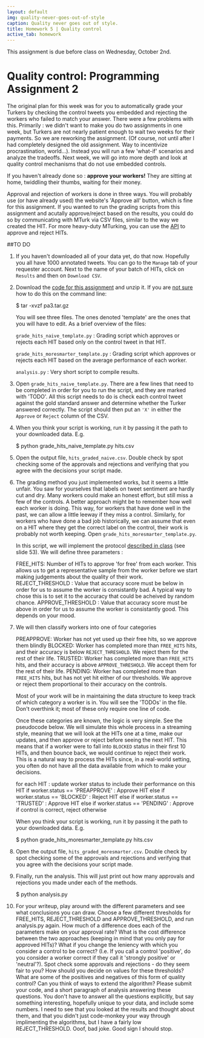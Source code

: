 ```yaml
---
layout: default
img: quality-never-goes-out-of-style
caption: Quality never goes out of style.
title: Homework 5 | Quality control
active_tab: homework
---
```



<div class="alert alert-info">
  This assignment is due before class on Wednesday, October 2nd.
</div>


Quality control<span class="text-muted">: Programming Assignment 2</span> 
=============================================================
The original plan for this week was for you to automatically grade your Turkers by checking the control tweets you embedded and rejecting the workers who failed to match your answer. There were a few problems with this. Primarily : we didn't want to make you do two assignments in one week, but Turkers are not nearly patient enough to wait two weeks for their payments. So we are reworking the assignment. (Of course, not until after I had completely designed the old assignment. Way to incentivize procrastination, world...). Instead you will run a few 'what-if' scenarios and analyze the tradeoffs. Next week, we will go into more depth and look at quality control mechanisms that do not use embedded controls. 

If you haven't already done so  : <b>approve your workers!</b> They are sitting at home, twiddling their thumbs, waiting for their money.

Approval and rejection of workers is done in three ways. You will probably use (or have already used) the website's 'Approve all' button, which is fine for this assignment. If you wanted to run the grading scripts from this assignment and acutally approve/reject based on the results, you could do so by communicating with MTurk via CSV files, similar to the way we created the HIT. For more heavy-duty MTurking, you can use the [API](http://docs.aws.amazon.com/AWSMechTurk/latest/AWSMturkAPI/ApiReference_ApproveAssignmentOperation.html) to approve and reject HITs. 

##TO DO

1. If you haven't downloaded all of your data yet, do that now. Hopefully you all have 1000 annotated tweets. You can go to the <code>Manage</code> tab of your requester account. Next to the name of your batch of HITs, click on <code>Results</code> and then on <code>Download CSV</code>.


2. Download the <a href=downloads/pa3.tar.gz>code for this assignment</a> and unzip it. If you are <a href="http://xkcd.com/1168/">not sure</a> how to do this on the command line:

    $ tar -xvzf pa3.tar.gz

    You will see three files. The ones denoted 'template' are the ones that you will have to edit. As a brief overview of the files:
	
    <code>grade&#95;hits&#95;naive&#95;template.py</code> : Grading script which approves or rejects each HIT based only on the control tweet in that HIT.

    <code>grade&#95;hits&#95;moresmarter&#95;template.py</code> : Grading script which approves or rejects each HIT based on the average performance of each worker. 

    <code>analysis.py</code> : Very short script to compile results.

3. Open <code>grade&#95;hits&#95;naive&#95;template.py</code>. There are a few lines that need to be completed in order for you to run the script, and they are marked with 'TODO'. All this script needs to do is check each control tweet against the gold standard answer and determine whether the Turker answered correctly. The script should then put an <code>'X'</code> in either the <code>Approve</code> or <code>Reject</code> column of the CSV. 


4. When you think your script is working, run it by passing it the path to your downloaded data. E.g.

    $ python grade&#95;hits&#95;naive&#95;template.py hits.csv

5. Open the output file, <code>hits&#95;graded&#95;naive.csv</code>. Double check by spot checking some of the approvals and rejections and verifying that you agree with the decisions your script made. 


6. The grading method you just implemented works, but it seems a little unfair. You saw for yourselves that labels on tweet sentiment are hardly cut and dry. Many workers could make an honest effort, but still miss a few of the controls. A better approach might be to remember how well each worker is doing. This way, for workers that have done well in the past, we can allow a little leeway if they miss a control. Similarly, for workers who have done a bad job historically, we can assume that even on a HIT where they get the correct label on the control, their work is probably not worth keeping. Open <code>grade&#95;hits&#95;moresmarter&#95;template.py</code>. 

    In this script, we will implement the protocol <a href="../slides/being-an-mturk-requester.pdf">described in class</a> (see slide 53). We will define three parameters : 

    FREE_HITS: Number of HITs to approve 'for free' from each worker. This allows us to get a representative sample from the worker before we start making judgements about the quality of their work.
    REJECT_THRESHOLD : Value that accuracy score must be below in order for us to assume the worker is consistantly bad. A typical way to chose this is to set it to the accuracy that could be acheived by random chance.
    APPROVE_THRESHOLD : Value that accuracy score must be above in order for us to assume the worker is consistantly good. This depends on your mood.

7. We will then classify workers into one of four categories

    PREAPPROVE: Worker has not yet used up their free hits, so we approve them blindly
    BLOCKED: Worker has completed more than <code>FREE_HITS</code> hits, and their accuracy is below <code>REJECT_THRESHOLD</code>. We reject them for the rest of their life.
    TRUSTED: Worker has completed more than <code>FREE_HITS</code> hits, and their accuracy is above <code>APPROVE_THRESHOLD</code>. We accept them for the rest of their life.
    PENDING: Worker has completed more than <code>FREE_HITS</code> hits, but has not yet hit either of our thresholds. We approve or reject them proportional to their accuracy on the controls.

    Most of your work will be in maintaining the data structure to keep track of which category a worker is in. You will see the 'TODOs' in the file. Don't overthink it; most of these only require one line of code. 

    Once these categories are known, the logic is very simple. See the pseudocode below. We will simulate this whole process in a streaming style, meaning that we will look at the HITs one at a time, make our updates, and then approve or reject before seeing the next HIT. This means that if a worker were to fall into <code>BLOCKED</code> status in their first 10 HITs, and then bounce back, we would continue to reject their work. This is a natural way to process the HITs since, in a real-world setting, you often do not have all the data available from which to make your decisions. 

	for each HIT : 
        	update worker status to include their performance on this HIT
        	if worker.status == 'PREAPPROVE' : Approve HIT
        	else if worker.status == 'BLOCKED' : Reject HIT
        	else if worker.status == 'TRUSTED' : Approve HIT
        	else if worker.status == 'PENDING' : Approve if control is correct, reject otherwise

    When you think your script is working, run it by passing it the path to your downloaded data. E.g.

    $ python grade&#95;hits&#95;moresmarter&#95;template.py hits.csv</code> 

8. Open the output file, <code>hits&#95;graded&#95;moresmarter.csv</code>. Double check by spot checking some of the approvals and rejections and verifying that you agree with the decisions your script made. 


9. Finally, run the analysis. This will just print out how many approvals and rejections you made under each of the methods. 

    $ python analysis.py

10. For your writeup, play around with the different parameters and see what conclusions you can draw. Choose a few different thresholds for FREE_HITS, REJECT_THRESHOLD and APPROVE_THRESHOLD, and run analysis.py again. How much of a difference does each of the parameters make on your approval rate? What is the cost difference between the two approaches (keeping in mind that you only pay for approved HITs)? What if you change the leniency with which you consider a control to be correct? (I.e. If you call a control 'positive', do you consider a worker correct if they call it 'strongly positive' or 'neutral'?). Spot check some approvals and rejections - do they seem fair to you? How should you decide on values for these thresholds? What are some of the positives and negatives of this form of quality control? Can you think of ways to extend the algorithm? Please submit your code, and a short paragraph of analysis answering these questions. You don't have to answer all the questions explicitly, but say something interesting, hopefully unique to your data, and include some numbers. I need to see that you looked at the results and thought about them, and that you didn't just code-monkey your way through implimenting the algorithms, but I have a fairly low REJECT_THRESHOLD. Ooof, bad joke. Good sign I should stop.


 
